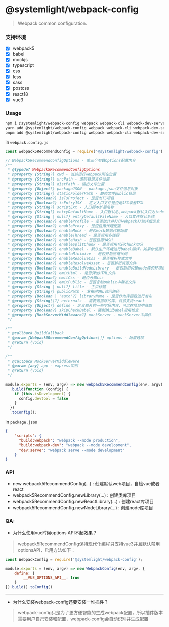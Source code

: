 # @systemlight/webpack-config

> Webpack common configuration.

### 支持环境

- [x] webpack5
- [x] babel
- [x] mockjs
- [x] typescript
- [x] css
- [x] less
- [x] sass
- [x] postcss
- [x] react18
- [x] vue3 

### Usage

```bash
npm i @systemlight/webpack-config webpack webpack-cli webpack-dev-server webpackbar html-webpack-plugin -D
yarn add @systemlight/webpack-config webpack webpack-cli webpack-dev-server webpackbar html-webpack-plugin -D
pnpm add @systemlight/webpack-config webpack webpack-cli webpack-dev-server webpackbar html-webpack-plugin -D
```

in `webpack.config.js`

```js
const webpack5RecommendConfig = require('@systemlight/webpack-config')

// Webpack5RecommendConfigOptions - 第三个参数options配置内容
/**
 * @typedef Webpack5RecommendConfigOptions
 * @property {String?} cwd - 当前运行webpack所在位置
 * @property {String?} srcPath - 源码目录文件位置
 * @property {String?} distPath - 输出文件位置
 * @property {Object?} packageJSON - package.json文件信息对象
 * @property {String?} staticFolderPath - 静态文件public目录
 * @property {Boolean?} isTsProject - 是否为TS项目
 * @property {Boolean?} isEntryJSX - 定义入口文件是否是JSX或者TSX
 * @property {String?} scriptExt - 入口脚本扩展名称
 * @property {String?} entryDefaultName - 入口默认名,webpack默认入口为index.js，输出为main.js
 * @property {String | null?} entryDefaultFileName - 入口文件默认名称
 * @property {Boolean?} enableProfile - 是否统计并打印webpack打包详细信息
 * @property {Boolean?} enableProxy - 是否启用代理配置
 * @property {Boolean?} enableMock - 是否mock数据代理配置
 * @property {Boolean?} enableThread - 是否启用多线程
 * @property {Boolean?} enableHash - 是否启用HASH
 * @property {Boolean?} enableSplitChunk - 是否启用代码Chunk切分
 * @property {Boolean?} enableBabel - 默认生产环境进行babel编译，如果你使用React JSX那么需要永久启用并添加@babel/preset-react
 * @property {Boolean?} enableMinimize - 是否开启压缩代码
 * @property {Boolean?} enableResolveCss - 是否解析样式文件
 * @property {Boolean?} enableResolveAsset - 是否解析资源文件
 * @property {Boolean?} enableBuildNodeLibrary - 是否启用构建node库的环境配置
 * @property {Boolean?} emitHtml - 是否弹出HTML文件
 * @property {Boolean?} emitCss - 是否分离css
 * @property {Boolean?} emitPublic - 是否复制public中静态文件
 * @property {String | null?} title - 主页标题
 * @property {String?} publicPath - 发布时URL访问路径
 * @property {Boolean | 'auto'?} libraryName - 是否作为库函数进行发布
 * @property {String[]?} externals - 需要做排除的库，目前支持react
 * @property {Object?} define - 定义额外的一些字段内容，可以在项目中获取
 * @property {Boolean?} skipCheckBabel - 强制跳过babel启用检查
 * @property {MockServerMiddleware?} mockServer - mockServer中间件
 */

/**
 * @callback BuildCallback
 * @param {Webpack5RecommendConfigOptions[]} options - 配置选项
 * @return {void}
 */

/**
 * @callback MockServerMiddleware
 * @param {any} app - express实例
 * @return {void}
 */
 
module.exports = (env, argv) => new webpack5RecommendConfig(env, argv)
  .build(function (config) {
    if (this.isDevelopment) {
      config.devtool = false
    }
  })
  .toConfig();
```

in `package.json`

```json
{
    "scripts": {
      "build:webpack": "webpack --mode production",
      "build:webpack-dev": "webpack --mode development",
      "dev:serve": "webpack serve --mode development"
    }
}
```

### API

- new webpack5RecommendConfig(...) : 创建默认web项目，自检vue或者react
- webpack5RecommendConfig.newLibrary(...) : 创建类库项目
- webpack5RecommendConfig.newReactLibrary(...) : 创建react库项目
- webpack5RecommendConfig.newNodeLibrary(...) : 创建node库项目

### QA:

- 为什么使用vue时候options API不起效果？

> webpack5RecommendConfig保持现代化编程只支持vue3并且默认禁用optionsAPI，启用方法如下：

```javascript
const WebpackConfig = require('@systemlight/webpack-config');

module.exports = (env, argv) => new WebpackConfig(env, argv, {
    define: {
        __VUE_OPTIONS_API__: true
    }
}).build().toConfig()
```

---

- 为什么安装webpack-config还要安装一堆插件？

> webpack-config只是为了更方便智能的生成webpack配置，所以插件版本需要用户自己安装和配置，webpack-config会自动识别并生成配置
